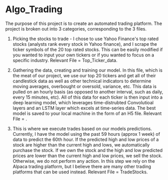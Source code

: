 # Algo_Trading
The purpose of this project is to create an automated trading platform. The project is broken out into 3 categories, corresponding to the 3 files. 

1. Picking the stocks to trade - I chose to use Yahoo Finance's top rated stocks (analysts rank every stock in Yahoo finance), and I scrape the ticker symbols of the 20 top rated stocks. This can be easily modified if you wanted to input your own tickers or if you wanted to focus on a specific industry. Relevant File = Top_Ticker_data.

2. Gathering the data, creating and training our model. In this file, which is the meat of our project, we use our top 20 tickers and get all of their candlestick data as well as other technical indicators to determine moving averages, overbought or oversold, variance, etc. This data is pulled on an hourly basis (as opposed to another interval, such as daily, every 15 minutes, etc). All of this data for each ticker is then input into a deep learning model, which leverages time-distrubted Convolutioal layers and an LSTM layer which excels at time-series data. The best model is saved to your local machine in the form of an H5 file. Relevant File = .

3. This is where we execute trades based on our models predictions. Currently, I have the model using the past 59 hours (approx 1 week) of data to predict the 60th hour. If the predicted high and low prices of a stock are higher than the current high and lows, we automatically purchase the stock. If we own the stock and the high and low predicted prices are lower than the current high and low prices, we sell the stock. Otherwise, we do not perform any action. In this step we rely on the Alpaca trading platform, but I believe there are many other trading platforms that can be used instead. Relevant File = TradeStocks.
